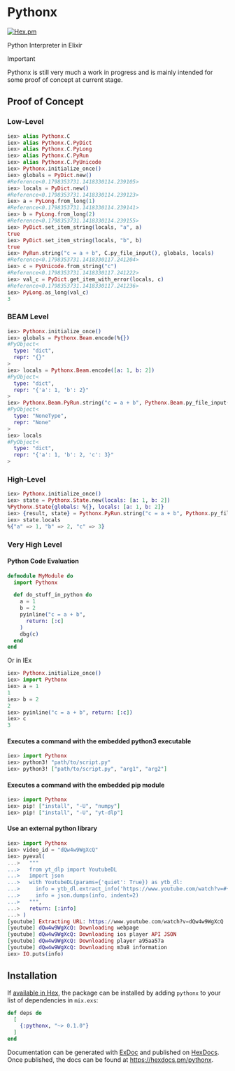 # Pythonx

[![Hex.pm](https://img.shields.io/hexpm/v/pythonx.svg?style=flat&color=blue)](https://hex.pm/packages/pythonx)

Python Interpreter in Elixir

> [!IMPORTANT]
> Pythonx is still very much a work in progress and is mainly intended for some proof of concept at current stage. 

## Proof of Concept
### Low-Level

```elixir
iex> alias Pythonx.C
iex> alias Pythonx.C.PyDict
iex> alias Pythonx.C.PyLong
iex> alias Pythonx.C.PyRun
iex> alias Pythonx.C.PyUnicode
iex> Pythonx.initialize_once()
iex> globals = PyDict.new()
#Reference<0.1798353731.1418330114.239105>
iex> locals = PyDict.new()
#Reference<0.1798353731.1418330114.239123>
iex> a = PyLong.from_long(1)
#Reference<0.1798353731.1418330114.239141>
iex> b = PyLong.from_long(2)
#Reference<0.1798353731.1418330114.239155>
iex> PyDict.set_item_string(locals, "a", a)
true
iex> PyDict.set_item_string(locals, "b", b)
true
iex> PyRun.string("c = a + b", C.py_file_input(), globals, locals)
#Reference<0.1798353731.1418330117.241204>
iex> c = PyUnicode.from_string("c")
#Reference<0.1798353731.1418330117.241222>
iex> val_c = PyDict.get_item_with_error(locals, c)
#Reference<0.1798353731.1418330117.241236>
iex> PyLong.as_long(val_c)
3
```

### BEAM Level
```elixir
iex> Pythonx.initialize_once()
iex> globals = Pythonx.Beam.encode(%{})
#PyObject<
  type: "dict",
  repr: "{}"
>
iex> locals = Pythonx.Beam.encode([a: 1, b: 2])
#PyObject<
  type: "dict",
  repr: "{'a': 1, 'b': 2}"
>
iex> Pythonx.Beam.PyRun.string("c = a + b", Pythonx.Beam.py_file_input(), globals, locals)
#PyObject<
  type: "NoneType",
  repr: "None"
>
iex> locals
#PyObject<
  type: "dict",
  repr: "{'a': 1, 'b': 2, 'c': 3}"
>
```

### High-Level
```elixir
iex> Pythonx.initialize_once()
iex> state = Pythonx.State.new(locals: [a: 1, b: 2])
%Pythonx.State{globals: %{}, locals: [a: 1, b: 2]}
iex> {result, state} = Pythonx.PyRun.string("c = a + b", Pythonx.py_file_input(), state)
iex> state.locals
%{"a" => 1, "b" => 2, "c" => 3}
```

### Very High Level
#### Python Code Evaluation
```elixir
defmodule MyModule do
  import Pythonx

  def do_stuff_in_python do
    a = 1
    b = 2
    pyinline("c = a + b",
      return: [:c]
    )
    dbg(c)
  end
end
```

Or in IEx

```elixir
iex> Pythonx.initialize_once()
iex> import Pythonx
iex> a = 1
1
iex> b = 2
2
iex> pyinline("c = a + b", return: [:c])
iex> c
3
```

#### Executes a command with the embedded python3 executable

```elixir
iex> import Pythonx
iex> python3! "path/to/script.py"
iex> python3! ["path/to/script.py", "arg1", "arg2"]
```

#### Executes a command with the embedded pip module

```elixir
iex> import Pythonx
iex> pip! ["install", "-U", "numpy"]
iex> pip! ["install", "-U", "yt-dlp"]
```

#### Use an external python library

```elixir
iex> import Pythonx
iex> video_id = "dQw4w9WgXcQ"
iex> pyeval(
...>   """
...>   from yt_dlp import YoutubeDL
...>   import json
...>   with YoutubeDL(params={'quiet': True}) as ytb_dl:
...>     info = ytb_dl.extract_info('https://www.youtube.com/watch?v=#{video_id}', download=False)
...>     info = json.dumps(info, indent=2)
...>   """,
...>   return: [:info]
...> )
[youtube] Extracting URL: https://www.youtube.com/watch?v=dQw4w9WgXcQ
[youtube] dQw4w9WgXcQ: Downloading webpage
[youtube] dQw4w9WgXcQ: Downloading ios player API JSON
[youtube] dQw4w9WgXcQ: Downloading player a95aa57a
[youtube] dQw4w9WgXcQ: Downloading m3u8 information
iex> IO.puts(info)
```

## Installation

If [available in Hex](https://hex.pm/docs/publish), the package can be installed
by adding `pythonx` to your list of dependencies in `mix.exs`:

```elixir
def deps do
  [
    {:pythonx, "~> 0.1.0"}
  ]
end
```

Documentation can be generated with [ExDoc](https://github.com/elixir-lang/ex_doc)
and published on [HexDocs](https://hexdocs.pm). Once published, the docs can
be found at <https://hexdocs.pm/pythonx>.

